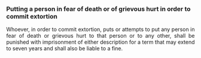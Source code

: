 ### Putting a person in fear of death or of grievous hurt in order to commit extortion
<div style="text-align: justify">

Whoever, in order to commit extortion, puts or attempts to put any person in fear of death or grievous hurt to that person or to any other, shall be punished with imprisonment of either description for a term that may extend to seven years and shall also be liable to a fine.

</div>

